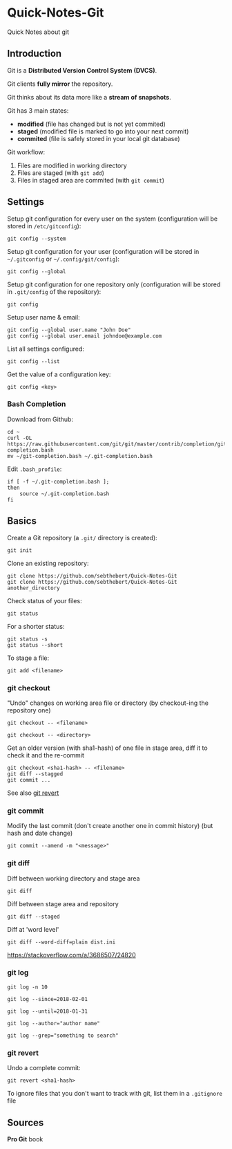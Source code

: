 Quick-Notes-Git
===============

Quick Notes about git

## Introduction

Git is a **Distributed Version Control System (DVCS)**.

Git clients **fully mirror** the repository.

Git thinks about its data more like a **stream of snapshots**.

Git has 3 main states:
  * **modified** (file has changed but is not yet commited)
  * **staged** (modified file is marked to go into your next commit)
  * **commited** (file is safely stored in your local git database)

Git workflow:
  1. Files are modified in working directory
  2. Files are staged (with `git add`)
  3. Files in staged area are commited (with `git commit`)

## Settings

Setup git configuration for every user on the system (configuration will be stored in `/etc/gitconfig`):
```shell
git config --system
```

Setup git configuration for your user (configuration will be stored in `~/.gitconfig` or `~/.config/git/config`):
```shell
git config --global
```

Setup git configuration for one repository only (configuration will be stored in `.git/config` of the repository):
```shell
git config
```

Setup user name & email:
```shell
git config --global user.name "John Doe"
git config --global user.email johndoe@example.com
```

List all settings configured:
```shell
git config --list 
```

Get the value of a configuration key:
```shell
git config <key> 
```

### Bash Completion

Download from Github:
```shell
cd ~
curl -OL https://raw.githubusercontent.com/git/git/master/contrib/completion/git-completion.bash
mv ~/git-completion.bash ~/.git-completion.bash
```

Edit `.bash_profile`:
```shell
if [ -f ~/.git-completion.bash ]; 
then
    source ~/.git-completion.bash
fi
```


## Basics

Create a Git repository (a `.git/` directory is created):
```shell
git init 
```

Clone an existing repository:
```shell
git clone https://github.com/sebthebert/Quick-Notes-Git
git clone https://github.com/sebthebert/Quick-Notes-Git another_directory
```

Check status of your files:
```shell
git status 
```

For a shorter status:
```shell
git status -s
git status --short
```

To stage a file:
```shell
git add <filename> 
```

### git checkout

"Undo" changes on working area file or directory (by checkout-ing the repository one) 
```shell
git checkout -- <filename>

git checkout -- <directory>
```

Get an older version (with sha1-hash) of one file in stage area, diff it to check it and the re-commit
```shell
git checkout <sha1-hash> -- <filename>
git diff --stagged
git commit ...
```
See also [git revert](#git-revert)

### git commit

Modify the last commit (don't create another one in commit history) (but hash and date change)
```shell
git commit --amend -m "<message>"
```

### git diff

Diff between working directory and stage area
```shell
git diff
```

Diff between stage area and repository
```shell
git diff --staged
```

Diff at 'word level'
```shell
git diff --word-diff=plain dist.ini
```

https://stackoverflow.com/a/3686507/24820

### git log

```shell
git log -n 10

git log --since=2018-02-01

git log --until=2018-01-31

git log --author="author name"

git log --grep="something to search"
```

### git revert

Undo a complete commit:
```shell
git revert <sha1-hash>
```

To ignore files that you don't want to track with git, list them in a `.gitignore` file

## Sources

**Pro Git** book
